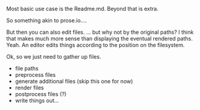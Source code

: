
Most basic use case is the Readme.md. Beyond that is extra.

So something akin to prose.io....

But then you can also edit files.
... but why not by the original paths? I think that makes much more sense than
displaying the eventual rendered paths. Yeah.
An editor edits things according to the position on the filesystem.

Ok, so we just need to gather up files.

- file paths
- preprocess files
- generate additional files (skip this one for now)
- render files
- postprocess files (?)
- write things out...


